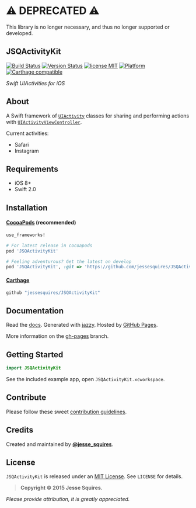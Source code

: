# :warning: DEPRECATED :warning:

This library is no longer necessary, and thus no longer supported or developed.

## JSQActivityKit

[![Build Status](https://secure.travis-ci.org/jessesquires/JSQActivityKit.svg)](http://travis-ci.org/jessesquires/JSQActivityKit) [![Version Status](https://img.shields.io/cocoapods/v/JSQActivityKit.svg)][podLink] [![license MIT](https://img.shields.io/cocoapods/l/JSQActivityKit.svg)][mitLink]  [![Platform](https://img.shields.io/cocoapods/p/JSQActivityKit.svg)][docsLink] [![Carthage compatible](https://img.shields.io/badge/Carthage-compatible-4BC51D.svg?style=flat)](https://github.com/Carthage/Carthage)

*Swift UIActivities for iOS*

## About

A Swift framework of [`UIActivity`](https://developer.apple.com/library/ios/documentation/UIKit/Reference/UIActivity_Class/index.html) classes for sharing and performing actions with [`UIActivityViewController`](http://nshipster.com/uiactivityviewcontroller/).

Current activities:

* Safari
* Instagram

## Requirements

* iOS 8+
* Swift 2.0

## Installation

#### [CocoaPods](http://cocoapods.org) (recommended)

````ruby
use_frameworks!

# For latest release in cocoapods
pod 'JSQActivityKit'

# Feeling adventurous? Get the latest on develop
pod 'JSQActivityKit', :git => 'https://github.com/jessesquires/JSQActivityKit.git', :branch => 'develop'
````

#### [Carthage](https://github.com/Carthage/Carthage)

````bash
github "jessesquires/JSQActivityKit"
````

## Documentation

Read the [docs][docsLink]. Generated with [jazzy](https://github.com/realm/jazzy). Hosted by [GitHub Pages](https://pages.github.com).

More information on the [gh-pages](https://github.com/jessesquires/JSQActivityKit/tree/gh-pages) branch.

## Getting Started

````swift
import JSQActivityKit
````

See the included example app, open `JSQActivityKit.xcworkspace`.

## Contribute

Please follow these sweet [contribution guidelines](https://github.com/jessesquires/HowToContribute).

## Credits

Created and maintained by [**@jesse_squires**](https://twitter.com/jesse_squires).

## License

`JSQActivityKit` is released under an [MIT License][mitLink]. See `LICENSE` for details.

>**Copyright &copy; 2015 Jesse Squires.**

*Please provide attribution, it is greatly appreciated.*

[docsLink]:http://www.jessesquires.com/JSQActivityKit
[podLink]:https://cocoapods.org/pods/JSQActivityKit
[mitLink]:http://opensource.org/licenses/MIT
